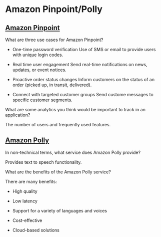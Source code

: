 # Amazon Pinpoint/Polly

## [Amazon Pinpoint](https://aws.amazon.com/pinpoint/)

What are three use cases for Amazon Pinpoint?

- One-time password verification
Use of SMS or email to provide users with unique login codes.

- Real time user engagement
Send real-time notifications on news, updates, or event notices.

- Proactive order status changes
Inform customers on the status of an order (picked up, in transit, delivered).

- Connect with targeted customer groups
Send custome messages to specific customer segments.

What are some analytics you think would be important to track in an application?

The number of users and frequently used features.

## [Amazon Polly](https://docs.aws.amazon.com/polly/latest/dg/what-is.html)

In non-technical terms, what service does Amazon Polly provide?

Provides text to speech functionality.

What are the benefits of the Amazon Polly service?

There are many benefits:

- High quality

- Low latency

- Support for a variety of languages and voices

- Cost-effective

- Cloud-based solutions
